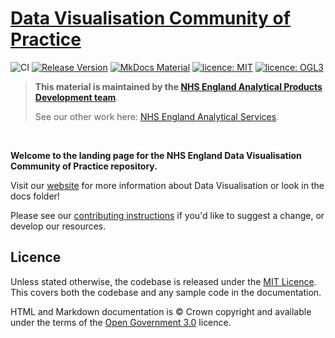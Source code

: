 # [Data Visualisation Community of Practice]()
![CI](https://github.com/NHSDigital/rap-community-of-practice/actions/workflows/pages-build-deployment.yml/badge.svg "CI badge indicating passing or failing status")
[![Release Version](https://img.shields.io/github/v/release/nhsdigital/rap-community-of-practice "Release version")](https://github.com/NHSDigital/rap-community-of-practice/releases)
[![MkDocs Material](https://img.shields.io/badge/style-MkDocs%20Material-darkblue "Markdown Style: MkDocs")](https://squidfunk.github.io/mkdocs-material/reference/)
[![licence: MIT](https://img.shields.io/badge/Licence-MIT-yellow.svg)](https://opensource.org/licenses/MIT "MIT License")
[![licence: OGL3](https://img.shields.io/badge/Licence-OGL3-darkgrey "licence: Open Government Licence 3")](https://www.nationalarchives.gov.uk/doc/open-government-licence/version/3/)


> **This material is maintained by the [NHS England Analytical Products Development team](mailto:England.AnalyticsProductsTeam@nhs.net)**.
>
> See our other work here: [NHS England Analytical Services](https://github.com/NHSDigital/data-analytics-services).

<br>

**Welcome to the landing page for the NHS England Data Visualisation Community of Practice repository.**

Visit our [website]() for more information about Data Visualisation or look in the docs folder!

Please see our [contributing instructions][1] if you'd like to suggest a change, or develop our resources.

## Licence

Unless stated otherwise, the codebase is released under the [MIT Licence][2]. This covers both the codebase and any sample code in the documentation.

HTML and Markdown documentation is © Crown copyright and available under the terms of the [Open Government 3.0](https://www.nationalarchives.gov.uk/doc/open-government-licence/version/3/) licence.

[1]: ./CONTRIBUTE.md
[2]: ./LICENCE

